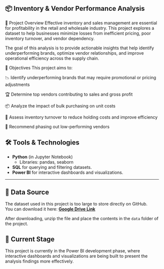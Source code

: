 ## 📦 Inventory & Vendor Performance Analysis
🧠 Project Overview
Effective inventory and sales management are essential for profitability in the retail and wholesale industry. This project explores a dataset to help businesses minimize losses from inefficient pricing, poor inventory turnover, and vendor dependency.

The goal of this analysis is to provide actionable insights that help identify underperforming brands, optimize vendor relationships, and improve operational efficiency across the supply chain.

🎯 Objectives
This project aims to:

📉 Identify underperforming brands that may require promotional or pricing adjustments

🏆 Determine top vendors contributing to sales and gross profit

📦 Analyze the impact of bulk purchasing on unit costs

🔄 Assess inventory turnover to reduce holding costs and improve efficiency

🚫 Recommend phasing out low-performing vendors

## 🛠 Tools & Technologies
- **Python** (in Jupyter Notebook)
  - Libraries: pandas, seaborn
- **SQL** for querying and filtering datasets.
- **Power BI** for interactive dashboards and visualizations.

---

## 📂 Data Source
The dataset used in this project is too large to store directly on GitHub.  
You can download it here: **[Google Drive Link]([https://drive.google.com/your-file-link](https://drive.google.com/file/d/1Ym9G25c7AZBP7sVIWlbh1L0g5Y5sUCR9/view?usp=sharing))**

After downloading, unzip the file and place the contents in the `data` folder of the project.

## 🚧 Current Stage  
This project is currently in the Power BI development phase, where interactive dashboards and visualizations are being built to present the analysis findings more effectively.

